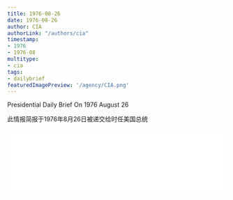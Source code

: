 ```yaml
---
title: 1976-08-26
date: 1976-08-26
author: CIA 
authorLink: "/authors/cia"
timestamp: 
- 1976
- 1976-08
multitype: 
- cia
tags: 
- dailybrief
featuredImagePreview: '/agency/CIA.png'
---
```



Presidential Daily Brief On 1976 August 26

此情报简报于1976年8月26日被递交给时任美国总统

<!--more-->





<div id="over" style="width:100%; overflow:hidden"> <iframe id="sFrame" name="sFrame" frameborder="no" border="0"  allowfullscreen marginwidth="0" scrolling="no" src = " /CIA/1976-08-26.html "  style = " position:absulute; width: 806px; top: 300;" > </iframe> </div>